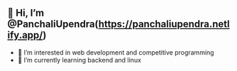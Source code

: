 ## 👋 Hi, I’m @PanchaliUpendra(https://panchaliupendra.netlify.app/)
* 👀 I’m interested in web development and competitive programming
* 🌱 I’m currently learning backend and linux


<!---
PanchaliUpendra/PanchaliUpendra is a ✨ special ✨ repository because its `README.md` (this file) appears on your GitHub profile.
You can click the Preview link to take a look at your changes.
--->
